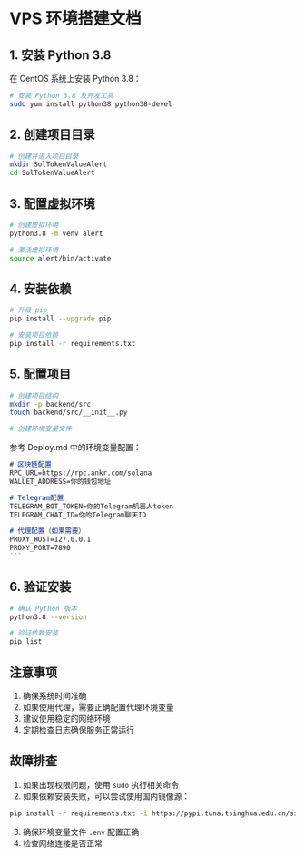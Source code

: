# VPS 环境搭建文档

## 1. 安装 Python 3.8

在 CentOS 系统上安装 Python 3.8：

```bash
# 安装 Python 3.8 及开发工具
sudo yum install python38 python38-devel
```

## 2. 创建项目目录

```bash
# 创建并进入项目目录
mkdir SolTokenValueAlert
cd SolTokenValueAlert
```

## 3. 配置虚拟环境

```bash
# 创建虚拟环境
python3.8 -m venv alert

# 激活虚拟环境
source alert/bin/activate
```

## 4. 安装依赖

```bash
# 升级 pip
pip install --upgrade pip

# 安装项目依赖
pip install -r requirements.txt
```

## 5. 配置项目

```bash
# 创建项目结构
mkdir -p backend/src
touch backend/src/__init__.py

# 创建环境变量文件
```

参考 Deploy.md 中的环境变量配置：

````12:23:Deploy.md
# 区块链配置
RPC_URL=https://rpc.ankr.com/solana
WALLET_ADDRESS=你的钱包地址

# Telegram配置
TELEGRAM_BOT_TOKEN=你的Telegram机器人token
TELEGRAM_CHAT_ID=你的Telegram聊天ID

# 代理配置（如果需要）
PROXY_HOST=127.0.0.1
PROXY_PORT=7890
```
````


## 6. 验证安装

```bash
# 确认 Python 版本
python3.8 --version

# 验证依赖安装
pip list
```

## 注意事项

1. 确保系统时间准确
2. 如果使用代理，需要正确配置代理环境变量
3. 建议使用稳定的网络环境
4. 定期检查日志确保服务正常运行

## 故障排查

1. 如果出现权限问题，使用 `sudo` 执行相关命令
2. 如果依赖安装失败，可以尝试使用国内镜像源：
```bash
pip install -r requirements.txt -i https://pypi.tuna.tsinghua.edu.cn/simple
```
3. 确保环境变量文件 `.env` 配置正确
4. 检查网络连接是否正常
